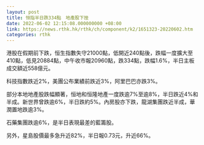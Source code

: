 ```yaml
---
layout: post
title: 恒指半日跌334點　地產股下挫
date: 2022-06-02 12:15:08.000000000 +08:00
link: https://news.rthk.hk/rthk/ch/component/k2/1651323-20220602.htm
categories: rthk
---
```


港股在假期前下跌，恒生指數失守21000點，低開近240點後，跌幅一度擴大至410點，低見20884點，中午收市報20960點，跌334點，跌幅1.6%，半日主板成交額近558億元。

科技指數跌近2%，美團公布業績前跌近3%，阿里巴巴亦跌3%。

部分本地地產股跌幅顯著，恒地和恒隆地產一度跌逾7%至逾8%，半日跌近4%和半成。新世界曾跌逾6%，半日跌約5%。內房股亦下跌，龍湖集團跌近半成，華潤置地跌逾3%。

石藥集團跌逾6%，是半日表現最差的藍籌股。

另外，星島股價最多急升近82%，半日報0.73元，升近66%。
